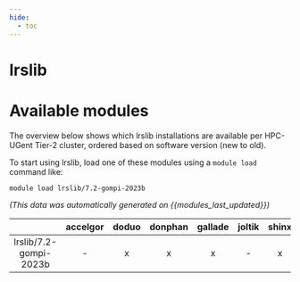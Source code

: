 ```yaml
---
hide:
  - toc
---
```


lrslib
======

# Available modules


The overview below shows which lrslib installations are available per HPC-UGent Tier-2 cluster, ordered based on software version (new to old).

To start using lrslib, load one of these modules using a `module load` command like:

```shell
module load lrslib/7.2-gompi-2023b
```

*(This data was automatically generated on {{modules_last_updated}})*  

| |accelgor|doduo|donphan|gallade|joltik|shinx|skitty|
| :---: | :---: | :---: | :---: | :---: | :---: | :---: | :---: |
|lrslib/7.2-gompi-2023b|-|x|x|x|-|x|x|
